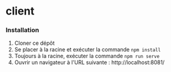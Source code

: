 # client

### Installation

1. Cloner ce dépôt
2. Se placer à la racine et exécuter la commande `npm install`
3. Toujours à la racine, exécuter la commande `npm run serve`
4. Ouvrir un navigateur à l'URL suivante : http://localhost:8081/
